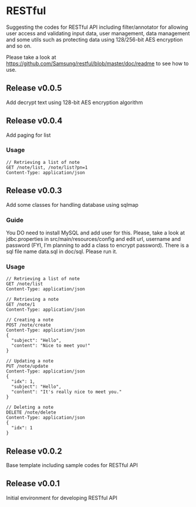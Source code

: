 RESTful
=======

Suggesting the codes for RESTful API including filter/annotator for allowing user access and validating input data, user management, data management and some utils such as protecting data using 128/256-bit AES encryption and so on.

Please take a look at https://github.com/Samsung/restful/blob/master/doc/readme to see how to use.

Release v0.0.5
--------------
Add decrypt text using 128-bit AES encryption algorithm

Release v0.0.4
--------------
Add paging for list
### Usage ###
~~~~
// Retrieving a list of note
GET /note/list, /note/list?pn=1
Content-Type: application/json
~~~~

Release v0.0.3
--------------
Add some classes for handling database using sqlmap 
### Guide ###
You DO need to install MySQL and add user for this. 
Please, take a look at jdbc.properties in src/main/resources/config and edit url, username and password (FYI, I'm planning to add a class to encrypt password).
There is a sql file name data.sql in doc/sql. Please run it.
### Usage ###
~~~~
// Retrieving a list of note
GET /note/list 
Content-Type: application/json

// Retrieving a note
GET /note/1
Content-Type: application/json

// Creating a note
POST /note/create
Content-Type: application/json
{
  "subject": "Hello",
  "content": "Nice to meet you!"
}

// Updating a note
PUT /note/update
Content-Type: application/json
{
  "idx": 1,
  "subject": "Hello",
  "content": "It's really nice to meet you."
}

// Deleting a note
DELETE /note/delete
Content-Type: application/json
{
  "idx": 1
}
~~~~

Release v0.0.2
--------------
Base template including sample codes for RESTful API

Release v0.0.1
--------------
Initial environment for developing RESTful API
